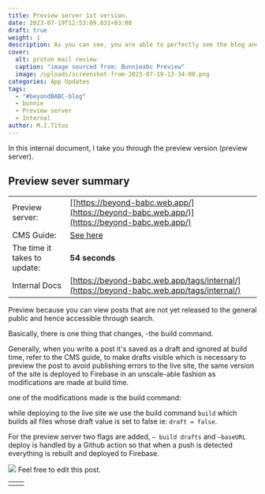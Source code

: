 ```yaml
---
title: Preview server 1st version.
date: 2023-07-19T12:53:09.831+03:00
draft: true
weight: 1
description: As you can see, you are able to perfectly see the blog and also view drafts.
cover:
  alt: proton mail review
  caption: "image sourced from: Bunnieabc Preview"
  image: /uploads/screenshot-from-2023-07-19-13-34-08.png
categories: App Updates
tags:
  - "#beyondBABC-blog"
  - bunnie
  - Preview server
  - Internal
author: M.I.Titus
---
```

In this internal document, I take you through the preview version (preview server).

## **Preview sever summary**

| | |
|---|---|
|Preview server:|[[https://beyond-babc.web.app/](https://beyond-babc.web.app/)](https://beyond-babc.web.app/)|
|CMS Guide:|[See here](https://scribehow.com/shared/Guide_to_Adding_Editing_and_Formatting_Content_in_CMS__ELLOXI4uQweyk3BjwlhnpQ)|
|The time it takes to update:|**54 seconds**|
|Internal Docs|[https://beyond-babc.web.app/tags/internal/](https://beyond-babc.web.app/tags/internal/)|

Preview because you can view posts that are not yet released to the general public and hence accessible through search.

Basically, there is one thing that changes, -the build command.

Generally, when you write a post it's saved as a draft and ignored at build time, refer to the CMS guide, to make drafts visible which is necessary to preview the post to avoid publishing errors to the live site, the same version of the site is deployed to Firebase in an unscale-able fashion as modifications are made at build time.

one of the modifications made is the build command:

while deploying to the live site we use the build command  `build` which builds all files whose draft value is set to false ie: `draft = false`.

For the preview server two flags are added, `— build drafts` and `—baseURL` deploy is handled by a Github action so that when a push is detected everything is rebuilt and deployed to Firebase.

![](/uploads/screenshot-from-2023-07-19-13-16-02.png)
Feel free to edit this post.

| | |
|---|---|
| | |




